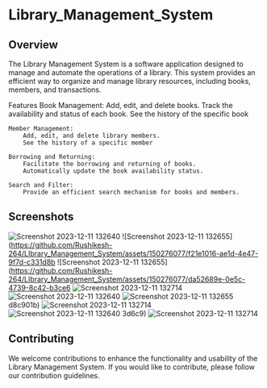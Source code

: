 # Library_Management_System

Overview
----------
The Library Management System is a software application designed to manage and automate the operations of a library. This system provides an efficient way to organize and manage library resources, including books, members, and transactions.

Features
    Book Management:
        Add, edit, and delete books.
        Track the availability and status of each book.
        See the history of the specific book

    Member Management:
        Add, edit, and delete library members.
        See the history of a specific member

    Borrowing and Returning:
        Facilitate the borrowing and returning of books.
        Automatically update the book availability status.

    Search and Filter:
        Provide an efficient search mechanism for books and members.

Screenshots
------------
![Screenshot 2023-12-11 132640](https://github.com/Rushikesh-264/LIbrary_Management_System/assets/150276077/576fc5d4-930f-4801-bd99-daa4c900bae5)
![Screenshot 2023-12-11 132655](https://github.com/Rushikesh-264/LIbrary_Management_System/assets/150276077/f21e1016-ae1d-4e47-9f7d-c331d8b
![Screenshot 2023-12-11 132655](https://github.com/Rushikesh-264/LIbrary_Management_System/assets/150276077/da52689e-0e5c-4739-8c42-b3ce6
![Screenshot 2023-12-11 132714](https://github.com/Rushikesh-264/LIbrary_Management_System/assets/150276077/a4de102c-f695-4b0a-8c97-2cb9fbf23dcf)
![Screenshot 2023-12-11 132640](https://github.com/Rushikesh-264/LIbrary_Management_System/assets/150276077/47922648-cfc9-4ab6-9b9d-61cf1aea6a8f)
![Screenshot 2023-12-11 132655](https://github.com/Rushikesh-264/LIbrary_Management_System/assets/150276077/cf0bbd6f-a70a-4f5e-bec3-2290d80ff9c1)
d8c901b)
![Screenshot 2023-12-11 132714](https://github.com/Rushikesh-264/LIbrary_Management_System/assets/150276077/8c251974-1982-4ab5-a64e-36dbcdde5e09)
![Screenshot 2023-12-11 132640](https://github.com/Rushikesh-264/LIbrary_Management_System/assets/150276077/71481399-6a6f-450c-a091-c6fe649a0554)
3d6c9)
![Screenshot 2023-12-11 132714](https://github.com/Rushikesh-264/LIbrary_Management_System/assets/150276077/add42d67-0e3f-461b-85b3-b7a6057a995a)


Contributing
------------
We welcome contributions to enhance the functionality and usability of the Library Management System. If you would like to contribute, please follow our contribution guidelines.
